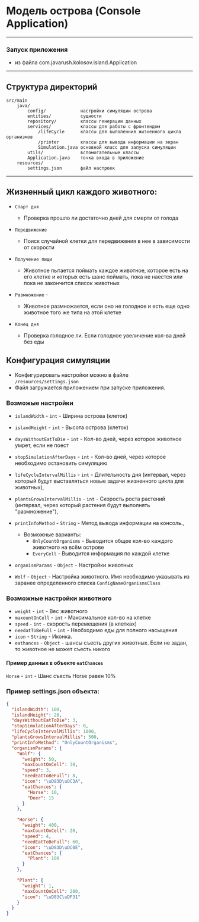 # Модель острова (Console Application)

-------------------

### Запуск приложения
- из файла com.javarush.kolosov.island.Application
-------------------

Структура директорий
-------------------

```
src/main
    java/              
        config/             настройки симуляции острова
        entities/           сущности
        repository/         классы генерации данных
        services/           классы для работы с фронтендом
            /lifeCycle      классы для выполенния жизненного цикла организмов
            /printer        классы для вывода информации на экран
            Simulation.java основной класс для запуска симуляции
        utils/              вспомогательные классы
        Application.java    точка входа в приложение
    resources/
        settings.json       файл настроек
```

-------

## Жизненный цикл каждого животного:
- `Старт дня`
  - Проверка прошло ли достаточно дней для смерти от голода


- `Передвижение` 
  - Поиск случайной клетки для передвижения в нее в зависимости от скорости
 
 
- `Получение пищи` 
  - Животное пытается поймать каждое животное, которое 
  есть на его клетке и которых есть шанс поймать, пока не наестся или пока не закончится список животных
 
 
- `Размножение` - 
  - Животное размножается, если оно не голодное и есть еще одно животное того же типа на этой клетке   
 
 
- `Конец дня` 
  - Проверка голодное ли. Если голодное увеличение кол-ва дней без еды


## Конфигурация симуляции
- Конфигурировать настройки можно в файле `/resources/settings.json`
- Файл загружается приложением при запуске приложения.

### Возможые настройки
- `islandWidth` - `int` -  Ширина острова (клеток)
- `islandHeight` - `int` -  Высота острова (клеток)
- `daysWithoutEatToDie` - `int` - Кол-во дней, через которое животное умрет, если не поест
- `stopSimulationAfterDays` - `int` -  Кол-во дней, через которое необходимо остановить симуляцию
- `lifeCycleIntervalMillis` - `int` - Длительность дня (интервал, через который 
  будут выставляться новые задачи жизненного цикла для животных),
  
- `plantsGrowsIntervalMillis` - `int` - Скорость роста растений (интервал, через который 
  растения будут выполнять "размножение"),
  
- `printInfoMethod` - `String` - Метод вывода информации на консоль.,
  - Возможные варианты: 
    - `OnlyCountOrganisms` - Выводится общее кол-во каждого животного на всём острове
    - `EveryCell` - Выводится информация по каждой клетке

-  `organismParams` - `Object` - Настройки животных 
- `Wolf` - `Object` - Настройка животного. Имя необходимо указывать из заранее определенного списка `ConfigNameOrganismsClass`
### Возможные настройки животного
- `weight` - `int` - Вес животного 
- `maxountOnCell` - `int` - Максимальное кол-во на клетке
- `speed` - `int` - скорость перемещения (в клетках)
- `needatToBeFull` - `int` - Необходимо еды для полного насыщения
- `icon` - `String` - Иконка.
- `eathances` - `Object` - шансы съесть других животных. Если не задан, то животное не может съесть никого
#### Пример данных в объекте `eatChances`
`Horse` - `int` - Шанс съесть Horse равен 10%

### Пример settings.json объекта:
```json
{
  "islandWidth": 100,
  "islandHeight": 20,
  "daysWithoutEatToDie": 3,
  "stopSimulationAfterDays": 0,
  "lifeCycleIntervalMillis": 1000,
  "plantsGrowsIntervalMillis": 500,
  "printInfoMethod": "OnlyCountOrganisms",
  "organismParams": {
    "Wolf": {
      "weight": 50,
      "maxCountOnCell": 30,
      "speed": 3,
      "needEatToBeFull": 8,
      "icon": "\uD83D\uDC3A",
      "eatChances": {
        "Horse": 10,
        "Deer": 15
      }
    },

    "Horse": {
      "weight": 400,
      "maxCountOnCell": 20,
      "speed": 4,
      "needEatToBeFull": 60,
      "icon": "\uD83D\uDC0E",
      "eatChances": {
        "Plant": 100
      }
    },

    "Plant": {
      "weight": 1,
      "maxCountOnCell": 200,
      "icon": "\uD83C\uDF31"
    }
  }
}
```